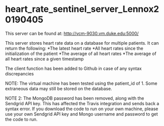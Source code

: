 # heart_rate_sentinel_server_Lennox20190405

This server can be found at:
http://vcm-9030.vm.duke.edu:5000/


This server stores heart rate data on a database for multiple patients. It can return the following:
*The latest heart rate
*All heart rates since the initialization of the patient
*The average of all heart rates
*The average of all heart rates since a given timestamp

The client function has been added to Github in case of any syntax discrepancies

NOTE: The virtual machine has been tested using the patient_id of 1. Some extraneous data may still be stored on the database.

NOTE 2: The MongoDB password has been removed, along with the Sendgrid API key. This has affected the Travis integration and sends back a syntax error. If you download the code to run on your own machine, please use your own Sendgrid API key and Mongo username and password to get the code to run.
